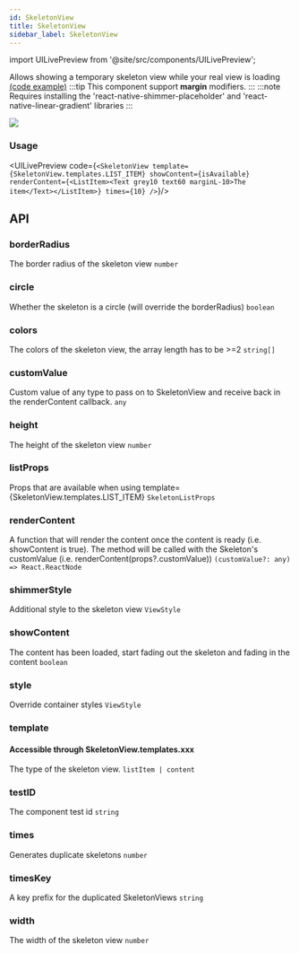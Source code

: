 ```yaml
---
id: SkeletonView
title: SkeletonView
sidebar_label: SkeletonView
---
```


import UILivePreview from '@site/src/components/UILivePreview';

Allows showing a temporary skeleton view while your real view is loading  
[(code example)](https://github.com/wix/react-native-ui-lib/blob/master/demo/src/screens/componentScreens/SkeletonViewScreen.tsx)
:::tip
This component support **margin** modifiers.
:::
:::note
Requires installing the 'react-native-shimmer-placeholder' and 'react-native-linear-gradient' libraries
:::
<div style={{display: 'flex', flexDirection: 'row', overflowX: 'auto', maxHeight: '500px', alignItems: 'center'}}><img style={{maxHeight: '420px'}} src={'https://github.com/wix/react-native-ui-lib/blob/master/demo/showcase/Skeleton/Skeleton.gif?raw=true'}/>

</div>

### Usage
<UILivePreview code={`<SkeletonView
  template={SkeletonView.templates.LIST_ITEM}
  showContent={isAvailable}
  renderContent={<ListItem><Text grey10 text60 marginL-10>The item</Text></ListItem>}
  times={10}
/>`}/>

## API
### borderRadius
The border radius of the skeleton view
`number ` 

### circle
Whether the skeleton is a circle (will override the borderRadius)
`boolean ` 

### colors
The colors of the skeleton view, the array length has to be >=2
`string[] ` 

### customValue
Custom value of any type to pass on to SkeletonView and receive back in the renderContent callback.
`any ` 

### height
The height of the skeleton view
`number ` 

### listProps
Props that are available when using template=\{SkeletonView.templates.LIST_ITEM\}
`SkeletonListProps ` 

### renderContent
A function that will render the content once the content is ready (i.e. showContent is true). The method will be called with the Skeleton's customValue (i.e. renderContent(props?.customValue))
`(customValue?: any) => React.ReactNode ` 

### shimmerStyle
Additional style to the skeleton view
`ViewStyle ` 

### showContent
The content has been loaded, start fading out the skeleton and fading in the content
`boolean ` 

### style
Override container styles
`ViewStyle ` 

### template
#### Accessible through SkeletonView.templates.xxx
The type of the skeleton view.
`listItem | content ` 

### testID
The component test id
`string ` 

### times
Generates duplicate skeletons
`number ` 

### timesKey
A key prefix for the duplicated SkeletonViews
`string ` 

### width
The width of the skeleton view
`number ` 


